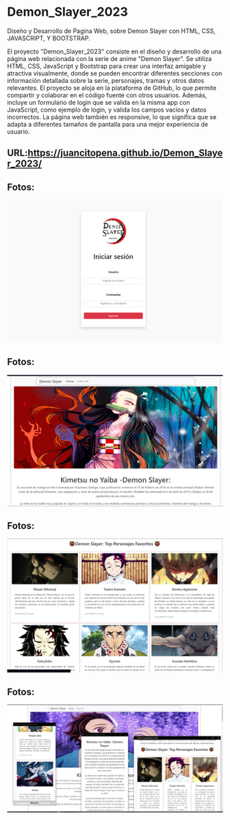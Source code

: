 # Demon_Slayer_2023
Diseño y Desarrollo de Pagina Web, sobre Demon Slayer con HTML, CSS, JAVASCRIPT, Y BOOTSTRAP.

El proyecto "Demon_Slayer_2023" consiste en el diseño y desarrollo de una página web relacionada con la serie de anime "Demon Slayer". Se utiliza HTML, CSS, JavaScript y Bootstrap para crear una interfaz amigable y atractiva visualmente, donde se pueden encontrar diferentes secciones con información detallada sobre la serie, personajes, tramas y otros datos relevantes. El proyecto se aloja en la plataforma de GitHub, lo que permite compartir y colaborar en el código fuente con otros usuarios. Además, incluye un formulario de login que se valida en la misma app con JavaScript, como ejemplo de login, y valida los campos vacíos y datos incorrectos. La página web también es responsive, lo que significa que se adapta a diferentes tamaños de pantalla para una mejor experiencia de usuario.

## URL:https://juancitopena.github.io/Demon_Slayer_2023/

## Fotos:
![](imagen4.png)

## Fotos:
![](imagen1.png)

## Fotos:
![](imagen2.png)

## Fotos:
![](imagen3.png)


